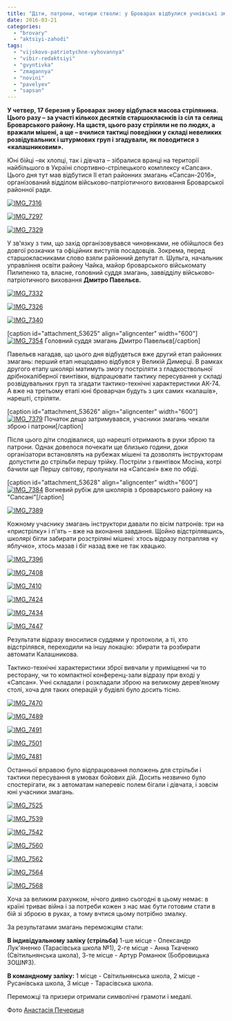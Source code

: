 ```yaml
---
title: "Діти, патрони, чотири стволи: у Броварах відбулися учнівські змагання зі стрільби, - ФОТО"
date: 2016-03-21
categories: 
  - "brovary"
  - "aktsiyi-zahodi"
tags: 
  - "vijskovo-patriotychne-vyhovannya"
  - "vibir-redaktsiyi"
  - "gvyntivka"
  - "zmagannya"
  - "novini"
  - "pavelyev"
  - "sapsan"
---
```


**У четвер, 17 березня у Броварах знову відбулася масова стрілянина. Цього разу – за участі кількох десятків старшокласнків із сіл та селищ Броварського району. На щастя, цього разу стріляли не по людях, а вражали мішені, а ще – вчилися тактиці поведінки у складі невеликих розвідувальних і штурмових груп і згадували, як поводитися з «калашниковим».**

Юні бійці –як хлопці, так і дівчата – зібралися вранці на території найбільшого в Україні спортивно-стрілецького комплексу «Сапсан». Цього дня тут мав відбутися ІІ етап районних змагань «Сапсан-2016», організований відділом військово-патріотичного виховання Броварської районної ради.

[![IMG_7316](https://mpz.brovary.org/wp-content/uploads/2016/03/IMG_7316.jpg)](https://mpz.brovary.org/wp-content/uploads/2016/03/IMG_7316.jpg)

[![IMG_7297](https://mpz.brovary.org/wp-content/uploads/2016/03/IMG_7297.jpg)](https://mpz.brovary.org/wp-content/uploads/2016/03/IMG_7297.jpg)

[![IMG_7329](https://mpz.brovary.org/wp-content/uploads/2016/03/IMG_7329.jpg)](https://mpz.brovary.org/wp-content/uploads/2016/03/IMG_7329.jpg)

У зв'язку з тим, що захід організовувався чиновнками, не обійшлося без довгої розкачки та офіційних виступів посадовців. Зокрема, перед старшокласниками слово взяли районний депутат п. Шульга, начальник управління освіти району Чайка, майор броварського військомату Пилипенко та, власне, головний суддя змагань, заввідділу військово-патріотичного виховання **Дмитро Павельєв.**

[![IMG_7332](https://mpz.brovary.org/wp-content/uploads/2016/03/IMG_7332.jpg)](https://mpz.brovary.org/wp-content/uploads/2016/03/IMG_7332.jpg)

[![IMG_7326](https://mpz.brovary.org/wp-content/uploads/2016/03/IMG_7326.jpg)](https://mpz.brovary.org/wp-content/uploads/2016/03/IMG_7326.jpg)

[![IMG_7340](https://mpz.brovary.org/wp-content/uploads/2016/03/IMG_7340.jpg)](https://mpz.brovary.org/wp-content/uploads/2016/03/IMG_7340.jpg)

\[caption id="attachment\_53625" align="aligncenter" width="600"\][![IMG_7354](https://mpz.brovary.org/wp-content/uploads/2016/03/IMG_7354.jpg)](https://mpz.brovary.org/wp-content/uploads/2016/03/IMG_7354.jpg) Головний суддя змагань Дмитро Павельєв\[/caption\]

Павельєв нагадав, що цього дня відбудеться вже другий етап районних змагань: перший етап нещодавно відбувся у Великій Димерці. В рамках другого етапу школярі матимуть змогу постріляти з гладкоствольної дрібнокаліберної гвинтівки, відпрацювати тактику пересування у складі розвідувальних груп та згадати тактико-технічні характеристики АК-74. А вже на третьому етапі юні броварчан будуть з цих самих «калашів», нарешті, стріляти.

\[caption id="attachment\_53626" align="aligncenter" width="600"\][![IMG_7379](https://mpz.brovary.org/wp-content/uploads/2016/03/IMG_7379.jpg)](https://mpz.brovary.org/wp-content/uploads/2016/03/IMG_7379.jpg) Початок дещо затримувався, учасники змагань чекали зброю і патрони\[/caption\]

Після цього діти сподівалися, що нарешті отримають в руки зброю та патрони. Однак довелося почекати ще близько години, доки організатори встановлять на рубежах мішені та дозволять інструкторам  допустити до стрільби першу трійку. Постріли з гвинтівок Мосіна, котрі бачили ще Першу світову, пролунали на «Сапсані» вже по обіді.

\[caption id="attachment\_53628" align="aligncenter" width="600"\][![IMG_7384](https://mpz.brovary.org/wp-content/uploads/2016/03/IMG_7384.jpg)](https://mpz.brovary.org/wp-content/uploads/2016/03/IMG_7384.jpg) Вогневий рубіж для школярів з броварського району на "Сапсані"\[/caption\]

[![IMG_7389](https://mpz.brovary.org/wp-content/uploads/2016/03/IMG_7389.jpg)](https://mpz.brovary.org/wp-content/uploads/2016/03/IMG_7389.jpg)

Кожному учаснику змагань інструктори давали по вісім патронів: три на «пристрілку» і п'ять – вже на вконання завдання. Щойно відстрілявшись, школярі бігли забирати розстріляні мішені: хтось відразу потрапляв «у яблучко», хтось мазав і біг назад вже не так хвацько.

[![IMG_7396](https://mpz.brovary.org/wp-content/uploads/2016/03/IMG_7396.jpg)](https://mpz.brovary.org/wp-content/uploads/2016/03/IMG_7396.jpg)

[![IMG_7408](https://mpz.brovary.org/wp-content/uploads/2016/03/IMG_7408.jpg)](https://mpz.brovary.org/wp-content/uploads/2016/03/IMG_7408.jpg)

[![IMG_7410](https://mpz.brovary.org/wp-content/uploads/2016/03/IMG_7410.jpg)](https://mpz.brovary.org/wp-content/uploads/2016/03/IMG_7410.jpg)

[![IMG_7424](https://mpz.brovary.org/wp-content/uploads/2016/03/IMG_7424.jpg)](https://mpz.brovary.org/wp-content/uploads/2016/03/IMG_7424.jpg)

[![IMG_7434](https://mpz.brovary.org/wp-content/uploads/2016/03/IMG_7434.jpg)](https://mpz.brovary.org/wp-content/uploads/2016/03/IMG_7434.jpg)

[![IMG_7447](https://mpz.brovary.org/wp-content/uploads/2016/03/IMG_7447.jpg)](https://mpz.brovary.org/wp-content/uploads/2016/03/IMG_7447.jpg)

Результати відразу вносилися суддями у протоколи, а ті, хто відстрілявся, переходили на іншу локацію: збирати та розбирати автомати Калашникова.

Тактико-технічні характеристики зброї вивчали у приміщенні чи то ресторану, чи то компактної конференц-зали відразу при вході у «Сапсан». Учні складали і розкладали зброю на великому дерев’яному столі, хоча для таких операцій у будівлі було досить тісно.

[![IMG_7470](https://mpz.brovary.org/wp-content/uploads/2016/03/IMG_7470.jpg)](https://mpz.brovary.org/wp-content/uploads/2016/03/IMG_7470.jpg)

[![IMG_7489](https://mpz.brovary.org/wp-content/uploads/2016/03/IMG_7489.jpg)](https://mpz.brovary.org/wp-content/uploads/2016/03/IMG_7489.jpg)

[![IMG_7491](https://mpz.brovary.org/wp-content/uploads/2016/03/IMG_7491.jpg)](https://mpz.brovary.org/wp-content/uploads/2016/03/IMG_7491.jpg)

[![IMG_7501](https://mpz.brovary.org/wp-content/uploads/2016/03/IMG_7501.jpg)](https://mpz.brovary.org/wp-content/uploads/2016/03/IMG_7501.jpg)

[![IMG_7481](https://mpz.brovary.org/wp-content/uploads/2016/03/IMG_7481.jpg)](https://mpz.brovary.org/wp-content/uploads/2016/03/IMG_7481.jpg)

Останньої вправою було відпрацювання положень для стрільби і тактики пересування в умовах бойових дій. Досить незвично було спостерігати, як з автоматам наперевіс полем бігали і дівчата, і зовсім юні учасники змагань.

[![IMG_7525](https://mpz.brovary.org/wp-content/uploads/2016/03/IMG_7525.jpg)](https://mpz.brovary.org/wp-content/uploads/2016/03/IMG_7525.jpg)

[![IMG_7539](https://mpz.brovary.org/wp-content/uploads/2016/03/IMG_7539.jpg)](https://mpz.brovary.org/wp-content/uploads/2016/03/IMG_7539.jpg)

[![IMG_7542](https://mpz.brovary.org/wp-content/uploads/2016/03/IMG_7542.jpg)](https://mpz.brovary.org/wp-content/uploads/2016/03/IMG_7542.jpg)

[![IMG_7560](https://mpz.brovary.org/wp-content/uploads/2016/03/IMG_7560.jpg)](https://mpz.brovary.org/wp-content/uploads/2016/03/IMG_7560.jpg)

[![IMG_7562](https://mpz.brovary.org/wp-content/uploads/2016/03/IMG_7562.jpg)](https://mpz.brovary.org/wp-content/uploads/2016/03/IMG_7562.jpg)

[![IMG_7564](https://mpz.brovary.org/wp-content/uploads/2016/03/IMG_7564.jpg)](https://mpz.brovary.org/wp-content/uploads/2016/03/IMG_7564.jpg)

[![IMG_7568](https://mpz.brovary.org/wp-content/uploads/2016/03/IMG_7568.jpg)](https://mpz.brovary.org/wp-content/uploads/2016/03/IMG_7568.jpg)

Хоча за великим рахунком, нічого дивно сьогодні в цьому немає: в країні триває війна і за потреби кожен з нас має бути готовим стати в бій зі зброєю в руках, а тому вчтися цьому потрібно змалку.

За результатами змагань переможцям стали:

**В індивідуальному заліку (стрільба)** 1-ше місце - Олександр Лук'яненко (Тарасівська школа №1), 2-ге місце - Анна Ткаченко (Світильнянська школа), 3-те місце - Артур Романюк (Бобровицька ЗОШ№3).

**В командному заліку:** 1 місце - Світильнянська школа, 2 місце - Русанівська школа, 3 місце - Тарасівська школа.

Переможці та призери отримали символічні грамоти і медалі.

Фото [Анастасія Печериця](https://www.facebook.com/photoanpe/?fref=ts)
